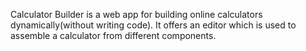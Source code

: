 Calculator Builder is a web app for building online calculators dynamically(without writing code). It offers an editor which is used to assemble a calculator from different components.
